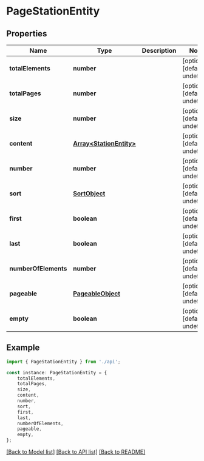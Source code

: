 # PageStationEntity


## Properties

Name | Type | Description | Notes
------------ | ------------- | ------------- | -------------
**totalElements** | **number** |  | [optional] [default to undefined]
**totalPages** | **number** |  | [optional] [default to undefined]
**size** | **number** |  | [optional] [default to undefined]
**content** | [**Array&lt;StationEntity&gt;**](StationEntity.md) |  | [optional] [default to undefined]
**number** | **number** |  | [optional] [default to undefined]
**sort** | [**SortObject**](SortObject.md) |  | [optional] [default to undefined]
**first** | **boolean** |  | [optional] [default to undefined]
**last** | **boolean** |  | [optional] [default to undefined]
**numberOfElements** | **number** |  | [optional] [default to undefined]
**pageable** | [**PageableObject**](PageableObject.md) |  | [optional] [default to undefined]
**empty** | **boolean** |  | [optional] [default to undefined]

## Example

```typescript
import { PageStationEntity } from './api';

const instance: PageStationEntity = {
    totalElements,
    totalPages,
    size,
    content,
    number,
    sort,
    first,
    last,
    numberOfElements,
    pageable,
    empty,
};
```

[[Back to Model list]](../README.md#documentation-for-models) [[Back to API list]](../README.md#documentation-for-api-endpoints) [[Back to README]](../README.md)
